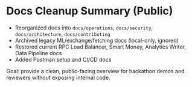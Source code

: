 # Docs Cleanup Summary (Public)

- Reorganized docs into `docs/operations`, `docs/security`, `docs/architecture`, `docs/contributing`
- Archived legacy ML/exchange/fetching docs (local-only, ignored)
- Restored current RPC Load Balancer, Smart Money, Analytics Writer, Data Pipeline docs
- Added Postman setup and CI/CD docs

Goal: provide a clean, public-facing overview for hackathon demos and reviewers without exposing internal code.
